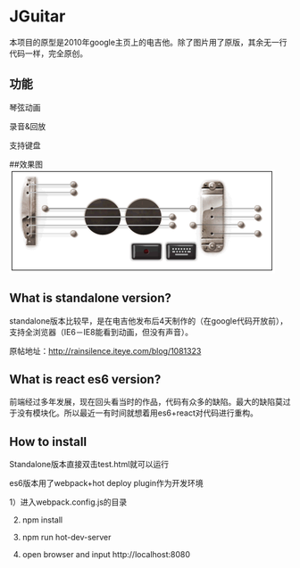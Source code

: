 # JGuitar

本项目的原型是2010年google主页上的电吉他。除了图片用了原版，其余无一行代码一样，完全原创。

## 功能
琴弦动画

录音&回放

支持键盘


##效果图
![image](https://github.com/rainsilence0911/JGuitar/blob/master/standalone/images/snapshot20160914.PNG)

## What is standalone version?
standalone版本比较早，是在电吉他发布后4天制作的（在google代码开放前），支持全浏览器（IE6－IE8能看到动画，但没有声音）。

原帖地址：http://rainsilence.iteye.com/blog/1081323

## What is react es6 version?
前端经过多年发展，现在回头看当时的作品，代码有众多的缺陷。最大的缺陷莫过于没有模块化。所以最近一有时间就想着用es6+react对代码进行重构。 

## How to install
Standalone版本直接双击test.html就可以运行

es6版本用了webpack+hot deploy plugin作为开发环境

1）进入webpack.config.js的目录

2) npm install

3) npm run hot-dev-server

4) open browser and input http://localhost:8080
